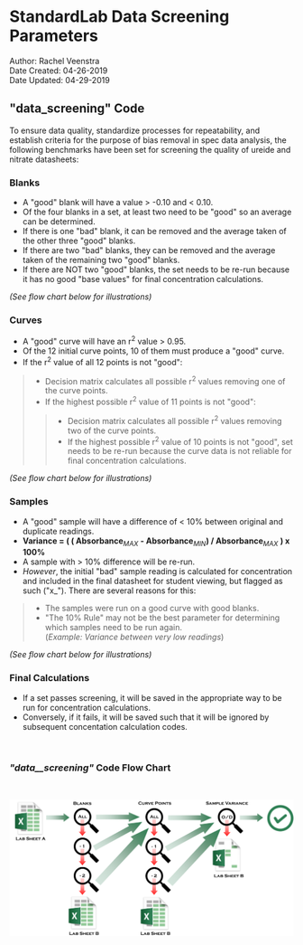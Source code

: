 # StandardLab Data Screening Parameters

Author: Rachel Veenstra<br>
Date Created: 04-26-2019<br>
Date Updated: 04-29-2019

## **"data_screening" Code**

To ensure data quality, standardize processes for repeatability, and establish criteria for the purpose of bias removal in spec data analysis, the following benchmarks have been set for screening the quality of ureide and nitrate datasheets:

### Blanks
- A "good" blank will have a value > -0.10 and < 0.10.
- Of the four blanks in a set, at least two need to be "good" so an average can be determined.
- If there is one "bad" blank, it can be removed and the average taken of the other three "good" blanks.
- If there are two "bad" blanks, they can be removed and the average taken of the remaining two "good" blanks.
- If there are NOT two "good" blanks, the set needs to be re-run because it has no good "base values" for final concentration calculations.

_(See flow chart below for illustrations)_


### Curves
- A "good" curve will have an r<sup>2</sup> value > 0.95.
- Of the 12 initial curve points, 10 of them must produce a "good" curve.
- If the r<sup>2</sup> value of all 12 points is not "good": 
>- Decision matrix calculates all possible r<sup>2</sup> values removing one of the curve points.
>- If the highest possible r<sup>2</sup> value of 11 points is not "good":
>>- Decision matrix calculates all possible r<sup>2</sup> values removing two of the curve points.
>>- If the highest possible r<sup>2</sup> value of 10 points is not "good", set needs to be re-run because the curve data is not reliable for final concentration calculations.

_(See flow chart below for illustrations)_

### Samples
- A "good" sample will have a difference of < 10% between original and duplicate readings.
- **Variance = ( ( Absorbance**<sub>*MAX*</sub> **- Absorbance**<sub>*MIN*</sub>**) / Absorbance**<sub>*MAX*</sub> **) x 100%**
- A sample with > 10% difference will be re-run.
- _However_, the initial "bad" sample reading is calculated for concentration and included in the final datasheet for student viewing, but flagged as such ("x_"). There are several reasons for this:
>- The samples were run on a good curve with good blanks.
>- "The 10% Rule" may not be the best parameter for determining which samples need to be run again. <br> (*Example: Variance between very low readings*)

_(See flow chart below for illustrations)_

### Final Calculations
- If a set passes screening, it will be saved in the appropriate way to be run for concentration calculations.
- Conversely, if it fails, it will be saved such that it will be ignored by subsequent concentation calculation codes.

<br>

### ***"data__screening"* Code Flow Chart**
<br>

![alt text](https://github.com/Rachel-Veenstra/StandardLab/blob/master/Additional_Documentation/data_screening_work_flow.png "data-screening Code Flow Chart")

